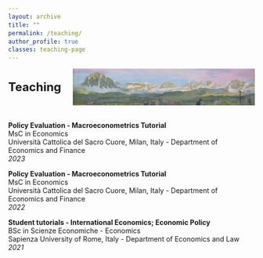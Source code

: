 ```yaml
---
layout: archive
title: ""
permalink: /teaching/
author_profile: true
classes: teaching-page
---
```

<div style="display: flex; align-items: center; gap: 24px; margin-bottom: 2rem;">
  <h1 style="margin: 0; font-size: 1.5rem;">Teaching</h1>
  <img src="/images/segantini.jpg" alt="Teaching banner" style="height: 75px; width: 550px; object-fit: cover;">
</div>

**Policy Evaluation - Macroeconometrics Tutorial** <br>
MsC in Economics  <br>
Università Cattolica del Sacro Cuore, Milan, Italy - Department of Economics and Finance <br>
*2023*

**Policy Evaluation - Macroeconometrics Tutorial** <br>
MsC in Economics  <br>
Università Cattolica del Sacro Cuore, Milan, Italy - Department of Economics and Finance <br>
*2022*

**Student tutorials - International Economics; Economic Policy** <br>
BSc in Scienze Economiche - Economics <br>
Sapienza University of Rome, Italy - Department of Economics and Law  <br>
*2021*

